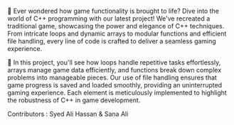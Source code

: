 🚀 Ever wondered how game functionality is brought to life? Dive into the world of C++ programming with our latest project! We've recreated a traditional game, showcasing the power and elegance of C++ techniques. From intricate loops and dynamic arrays to modular functions and efficient file handling, every line of code is crafted to deliver a seamless gaming experience.

👾 In this project, you'll see how loops handle repetitive tasks effortlessly, arrays manage game data efficiently, and functions break down complex problems into manageable pieces. Our use of file handling ensures that game progress is saved and loaded smoothly, providing an uninterrupted gaming experience. Each element is meticulously implemented to highlight the robustness of C++ in game development.

Contributors : Syed Ali Hassan & Sana Ali
